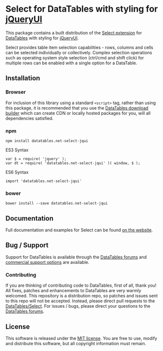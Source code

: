 # Select for DataTables with styling for [jQueryUI](http://jqueryui.com/)

This package contains a built distribution of the [Select extension](https://datatables.net/extensions/Select) for [DataTables](https://datatables.net/) with styling for [jQueryUI](http://jqueryui.com/).

Select provides table item selection capabilities - rows, columns and cells can be selected individually or collectively. Complex selection operations such as operating system style selection (ctrl/cmd and shift click) for multiple rows can be enabled with a single option for a DataTable.


## Installation

### Browser

For inclusion of this library using a standard `<script>` tag, rather than using this package, it is recommended that you use the [DataTables download builder](//datatables.net/download) which can create CDN or locally hosted packages for you, will all dependencies satisfied.

### npm

```
npm install datatables.net-select-jqui
```

ES3 Syntax
```
var $ = require( 'jquery' );
var dt = require( 'datatables.net-select-jqui' )( window, $ );
```

ES6 Syntax
```
import 'datatables.net-select-jqui'
```

### bower

```
bower install --save datatables.net-select-jqui
```



## Documentation

Full documentation and examples for Select can be found [on the website](https://datatables.net/extensions/select).


## Bug / Support

Support for DataTables is available through the [DataTables forums](//datatables.net/forums) and [commercial support options](//datatables.net/support) are available.


### Contributing

If you are thinking of contributing code to DataTables, first of all, thank you! All fixes, patches and enhancements to DataTables are very warmly welcomed. This repository is a distribution repo, so patches and issues sent to this repo will not be accepted. Instead, please direct pull requests to the [DataTables/Select](http://github.com/DataTables/Select). For issues / bugs, please direct your questions to the [DataTables forums](//datatables.net/forums).


## License

This software is released under the [MIT license](//datatables.net/license). You are free to use, modify and distribute this software, but all copyright information must remain.

